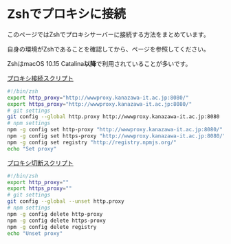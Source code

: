 # Zshでプロキシに接続

このページではZshでプロキシサーバーに接続する方法をまとめています。

自身の環境がZshであることを確認してから、ページを参照してください。

ZshはmacOS 10.15 Catalina**以降**で利用されていることが多いです。

[プロキシ接続スクリプト](https://github.com/i-ta28/kit_dev_settings/blob/main/files/zsh/.proxy.sh)

```zsh
#!/bin/zsh
export http_proxy="http://wwwproxy.kanazawa-it.ac.jp:8080/"
export https_proxy="http://wwwproxy.kanazawa-it.ac.jp:8080/"
# git settings
git config --global http.proxy http://wwwproxy.kanazawa-it.ac.jp:8080
# npm settings
npm -g config set http-proxy "http://wwwproxy.kanazawa-it.ac.jp:8080/"
npm -g config set https-proxy "http://wwwproxy.kanazawa-it.ac.jp:8080/"
npm -g config set registry "http://registry.npmjs.org/"
echo "Set proxy"
```

[プロキシ切断スクリプト](https://github.com/i-ta28/kit_dev_settings/blob/main/files/zsh/.noproxy.sh)

```zsh
#!/bin/zsh
export http_proxy=""
export https_proxy=""
# git settings
git config --global --unset http.proxy
# npm settings
npm -g config delete http-proxy
npm -g config delete https-proxy
npm -g config delete registry
echo "Unset proxy"
```
